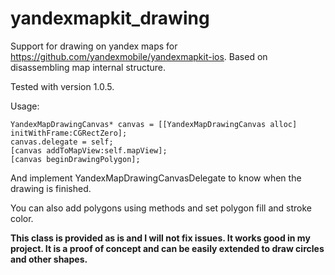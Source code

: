# yandexmapkit_drawing

Support for drawing on yandex maps for https://github.com/yandexmobile/yandexmapkit-ios. 
Based on disassembling map internal structure. 

Tested with version 1.0.5.

Usage:

```
YandexMapDrawingCanvas* canvas = [[YandexMapDrawingCanvas alloc] initWithFrame:CGRectZero];
canvas.delegate = self;
[canvas addToMapView:self.mapView];
[canvas beginDrawingPolygon];
```

And implement YandexMapDrawingCanvasDelegate to know when the drawing is finished.

You can also add polygons using methods and set polygon fill and stroke color.

**This class is provided as is and I will not fix issues. It works good in my project.
It is a proof of concept and can be easily extended to draw circles and other shapes.**
